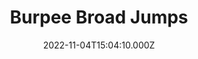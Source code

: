 ---
title: Burpee Broad Jumps
date: 2022-11-04T15:04:10.000Z
description: Articles on how to gain mastery of burpee broad jumps
display: true;
---